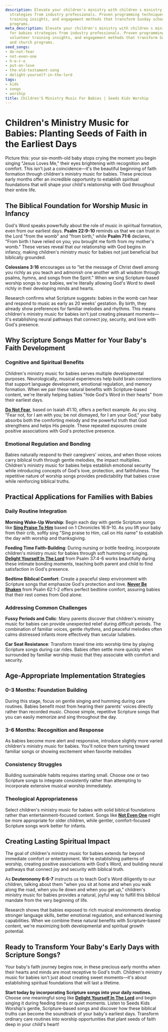 ```yaml
---
description: Elevate your children's ministry with children s ministry music for babies
  strategies from industry professionals. Proven programming techniques, volunteer
  training insights, and engagement methods that transform Sunday school and church
  programs.
meta_description: Elevate your children's ministry with children s ministry music
  for babies strategies from industry professionals. Proven programming techniques,
  volunteer training insights, and engagement methods that transform Sunday school
  and church programs.
seed_songs:
- do-not-fear
- not-even-one
- h-e-r-o
- put-on-love
- the-old-testament-song
- delight-yourself-in-the-lord
tags:
- kids
- songs
- worship
title: Children'S Ministry Music For Babies | Seeds Kids Worship
---
```

# Children's Ministry Music for Babies: Planting Seeds of Faith in the Earliest Days

Picture this: your six-month-old baby stops crying the moment you begin singing "Jesus Loves Me," their eyes brightening with recognition and comfort. This isn't just a coincidence—it's the beautiful beginning of faith formation through children's ministry music for babies. These precious early months offer an incredible opportunity to establish spiritual foundations that will shape your child's relationship with God throughout their entire life.

## The Biblical Foundation for Worship Music in Infancy

God's Word speaks powerfully about the role of music in spiritual formation, even from our earliest days. **Psalm 22:9-10** reminds us that we can trust in the Lord "from the womb" and "from birth," while **Psalm 71:6** declares, "From birth I have relied on you; you brought me forth from my mother's womb." These verses reveal that our relationship with God begins in infancy, making children's ministry music for babies not just beneficial but biblically grounded.

**Colossians 3:16** encourages us to "let the message of Christ dwell among you richly as you teach and admonish one another with all wisdom through psalms, hymns, and songs from the Spirit." When we sing Scripture-based worship songs to our babies, we're literally allowing God's Word to dwell richly in their developing minds and hearts.

Research confirms what Scripture suggests: babies in the womb can hear and respond to music as early as 20 weeks' gestation. By birth, they already show preferences for familiar melodies and rhythms. This means children's ministry music for babies isn't just creating pleasant moments—it's establishing neural pathways that connect joy, security, and love with God's presence.

## Why Scripture Songs Matter for Your Baby's Faith Development

### Cognitive and Spiritual Benefits

Children's ministry music for babies serves multiple developmental purposes. Neurologically, musical experiences help build brain connections that support language development, emotional regulation, and memory formation. When we pair these natural benefits with Scripture-based content, we're literally helping babies "hide God's Word in their hearts" from their earliest days.

**[Do Not Fear](https://seedskidsworship.com/product/do-not-fear-isaiah-4110-2/)**, based on Isaiah 41:10, offers a perfect example. As you sing "Fear not, for I am with you; be not dismayed, for I am your God," your baby absorbs both the comforting melody and the powerful truth that God strengthens and helps His people. These repeated exposures create positive associations with God's protective presence.

### Emotional Regulation and Bonding

Babies naturally respond to their caregivers' voices, and when those voices carry biblical truth through gentle melodies, the impact multiplies. Children's ministry music for babies helps establish emotional security while introducing concepts of God's love, protection, and faithfulness. The repetitive nature of worship songs provides predictability that babies crave while reinforcing biblical truths.

## Practical Applications for Families with Babies

### Daily Routine Integration

**Morning Wake-Up Worship**: Begin each day with gentle Scripture songs like **[Sing Praise To Him](https://seedskidsworship.com/product/sing-praise-to-him-1-chronicles-169/)** based on 1 Chronicles 16:9-10. As you lift your baby from their crib, softly sing "Sing praise to Him, call on His name" to establish the day with worship and thanksgiving.

**Feeding Time Faith-Building**: During nursing or bottle feeding, incorporate children's ministry music for babies through soft humming or singing. **[Delight Yourself In The Lord](https://seedskidsworship.com/product/seeds-of-purpose-vol-4/)** from Psalm 37:4-6 works beautifully during these intimate bonding moments, teaching both parent and child to find satisfaction in God's presence.

**Bedtime Biblical Comfort**: Create a peaceful sleep environment with Scripture songs that emphasize God's protection and love. **[Never Be Shaken](https://seedskidsworship.com/product/never-be-shaken-psalm-621-2-2/)** from Psalm 62:1-2 offers perfect bedtime comfort, assuring babies that their rest comes from God alone.

### Addressing Common Challenges

**Fussy Periods and Colic**: Many parents discover that children's ministry music for babies can provide unexpected relief during difficult periods. The combination of familiar voices, gentle rhythms, and peaceful melodies often calms distressed infants more effectively than secular lullabies.

**Car Seat Resistance**: Transform travel time into worship time by playing Scripture songs during car rides. Babies often settle more quickly when surrounded by familiar worship music that they associate with comfort and security.

## Age-Appropriate Implementation Strategies

### 0-3 Months: Foundation Building
During this stage, focus on gentle singing and humming during care routines. Babies benefit most from hearing their parents' voices directly rather than recorded music. Choose simple, repetitive Scripture songs that you can easily memorize and sing throughout the day.

### 3-6 Months: Recognition and Response
As babies become more alert and responsive, introduce slightly more varied children's ministry music for babies. You'll notice them turning toward familiar songs or showing excitement when favorite melodies

### Consistency Struggles
Building sustainable habits requires starting small. Choose one or two Scripture songs to integrate consistently rather than attempting to incorporate extensive musical worship immediately.

### Theological Appropriateness
Select children's ministry music for babies with solid biblical foundations rather than entertainment-focused content. Songs like **[Not Even One](https://seedskidsworship.com/product/not-even-one-psalm-143/)** might be more appropriate for older children, while gentler, comfort-focused Scripture songs work better for infants.

## Creating Lasting Spiritual Impact

The goal of children's ministry music for babies extends far beyond immediate comfort or entertainment. We're establishing patterns of worship, creating positive associations with God's Word, and building neural pathways that connect joy and security with biblical truth.

As **Deuteronomy 6:6-7** instructs us to teach God's Word diligently to our children, talking about them "when you sit at home and when you walk along the road, when you lie down and when you get up," children's ministry music for babies provides a natural, joyful way to fulfill this biblical mandate from the very beginning of life.

Research shows that babies exposed to rich musical environments develop stronger language skills, better emotional regulation, and enhanced learning capabilities. When we combine these natural benefits with Scripture-based content, we're maximizing both developmental and spiritual growth potential.

## Ready to Transform Your Baby's Early Days with Scripture Songs?

Your baby's faith journey begins now, in these precious early months when their hearts and minds are most receptive to God's truth. Children's ministry music for babies isn't just about creating sweet moments—it's about establishing spiritual foundations that will last a lifetime.

**Start today by incorporating Scripture songs into your daily routines.** Choose one meaningful song like **[Delight Yourself In The Lord](https://seedskidsworship.com/product/seeds-of-purpose-vol-4/)** and begin singing it during feeding times or quiet moments. Listen to Seeds Kids Worship's gentle, Scripture-based songs and discover how these biblical truths can become the soundtrack of your baby's earliest days. Transform ordinary care routines into worship opportunities that plant seeds of faith deep in your child's heart!

<script type="application/ld+json">
{
  "@context": "https://schema.org",
  "@type": "Article",
  "headline": "Children S Ministry Music For Babies",
  "author": {
    "@type": "Organization",
    "name": "Seeds Kids Worship"
  },
  "publisher": {
    "@type": "Organization",
    "name": "Seeds Kids Worship",
    "logo": {
      "@type": "ImageObject",
      "url": "https://seedskidsworship.com/logo.png"
    }
  },
  "datePublished": "2025-09-03T19:58:25.201903",
  "dateModified": "2025-09-03T19:58:25.201932",
  "description": "Elevate your children's ministry with children s ministry music for babies strategies from industry professionals. Proven programming techniques, volunteer trai",
  "mainEntityOfPage": {
    "@type": "WebPage",
    "@id": "https://seedskidsworship.com/activities/children-s-ministry-music-for-babies/"
  }
}
</script>

<script type="application/ld+json">
{
  "@context": "https://schema.org",
  "@type": "Product",
  "name": "Do Not Fear",
  "description": "An encouraging Scripture song from Isaiah 41:10 reminding children not to fear because God strengthens and helps them. Perfect for building courage and trust in God's protection.",
  "url": "https://seedskidsworship.com/product/do-not-fear-isaiah-4110-2/",
  "brand": {
    "@type": "Brand",
    "name": "Seeds Kids Worship"
  },
  "category": "Children's Christian Music",
  "album": "Seeds of Courage"
}
</script>

<script type="application/ld+json">
{
  "@context": "https://schema.org",
  "@type": "Product",
  "name": "Not Even One",
  "description": "Empowering anthem from Romans 1:16 encouraging believers to boldly proclaim the gospel without shame because it is the power of God for salvation.",
  "url": "https://seedskidsworship.com/product/not-even-one-psalm-143/",
  "brand": {
    "@type": "Brand",
    "name": "Seeds Kids Worship"
  },
  "category": "Children's Christian Music",
  "album": "The Great Jungle Journey EP"
}
</script>

<script type="application/ld+json">
{
  "@context": "https://schema.org",
  "@type": "Product",
  "name": "H.E.R.O.",
  "description": "A powerful song about Jesus being exalted as Lord and our ultimate hero",
  "url": "https://seedskidsworship.com/product/h-e-
